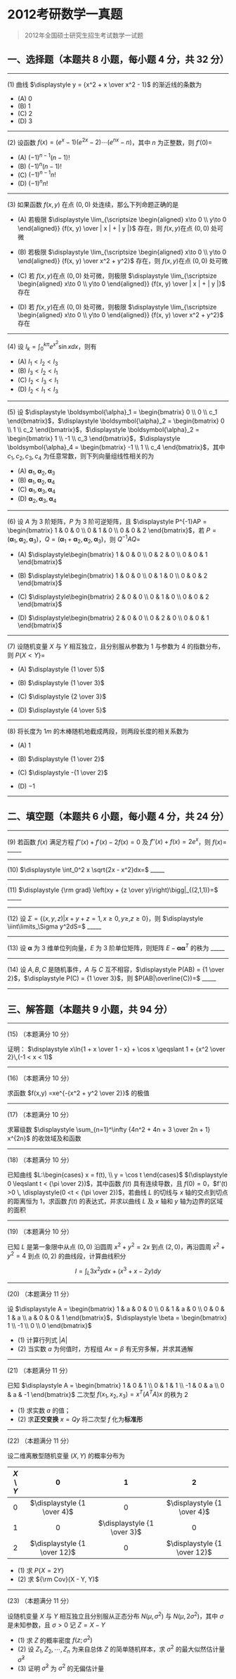 # 2012考研数学一真题

[annotation]: <id> (be2c6d06-6a3d-4174-9f85-98772f9f41be)
[annotation]: <status> (public)
[annotation]: <create_time> (2021-03-08 13:23:05)
[annotation]: <category> (数学理论)
[annotation]: <tags> (考研数学)
[annotation]: <comments> (true)
[annotation]: <topic> (考研数学一真题)
[annotation]: <index> (-2012)
[annotation]: <url> (http://blog.ccyg.studio/article/be2c6d06-6a3d-4174-9f85-98772f9f41be)

> 2012年全国硕士研究生招生考试数学一试题

## 一、选择题（本题共 8 小题，每小题 4 分，共 32 分）

---

(1) 曲线 $\displaystyle y = {x^2 + x \over x^2 - 1}$ 的渐近线的条数为

- (A) $0$
- (B) $1$
- (C) $2$
- (D) $3$

---

(2) 设函数 $f(x) = (e^x - 1) (e^{2x} - 2) \cdots(e^{nx} - n)$，其中 $n$ 为正整数，则 $f'(0)=$

- (A) $(-1)^{n-1}(n-1)!$
- (B) $(-1)^n(n-1)!$
- (C) $(-1)^{n-1}n!$
- (D) $(-1)^{n}n!$

---

(3) 如果函数 $f(x,y)$ 在点 $(0,0)$ 处连续，那么下列命题正确的是

- (A) 若极限 $\displaystyle \lim_{\scriptsize \begin{aligned} x\to 0 \\ y\to 0 \end{aligned}} {f(x, y) \over | x | + | y |}$ 存在，则 $f(x, y)$在点 $(0,0)$ 处可微

- (B) 若极限 $\displaystyle \lim_{\scriptsize \begin{aligned} x\to 0 \\ y\to 0 \end{aligned}} {f(x, y) \over x^2 + y^2}$ 存在，则 $f(x, y)$在点 $(0,0)$ 处可微

- (C) 若 $f(x, y)$在点 $(0,0)$ 处可微，则极限 $\displaystyle \lim_{\scriptsize \begin{aligned} x\to 0 \\ y\to 0 \end{aligned}} {f(x, y) \over | x | + | y |}$ 存在

- (D) 若 $f(x, y)$在点 $(0,0)$ 处可微，则极限 $\displaystyle \lim_{\scriptsize \begin{aligned} x\to 0 \\ y\to 0 \end{aligned}} {f(x, y) \over x^2 + y^2}$ 存在 

---

(4) 设 $\displaystyle I_k = \int_0^{k\pi} e^{x^2}\sin x dx$，则有

- (A) $I_1 < I_2 < I_3$
- (B) $I_3 < I_2 < I_1$
- (C) $I_2 < I_3 < I_1$
- (D) $I_2 < I_1 < I_3$

---

(5) 设 $\displaystyle \boldsymbol{\alpha}_1 = \begin{bmatrix} 0 \\ 0 \\ c_1 \end{bmatrix}$，$\displaystyle \boldsymbol{\alpha}_2 = \begin{bmatrix} 0 \\ 1 \\ c_2 \end{bmatrix}$，$\displaystyle \boldsymbol{\alpha}_2 = \begin{bmatrix} 1 \\ -1 \\ c_3 \end{bmatrix}$，$\displaystyle \boldsymbol{\alpha}_4 = \begin{bmatrix} -1 \\ 1 \\ c_4 \end{bmatrix}$，其中 $c_1, c_2, c_3, c_4$ 为任意常数，则下列向量组线性相关的为

- (A) $\boldsymbol{\alpha}_1,\boldsymbol{\alpha}_2,\boldsymbol{\alpha}_3$
- (B) $\boldsymbol{\alpha}_1,\boldsymbol{\alpha}_2,\boldsymbol{\alpha}_4$
- (C) $\boldsymbol{\alpha}_1,\boldsymbol{\alpha}_3,\boldsymbol{\alpha}_4$
- (D) $\boldsymbol{\alpha}_2,\boldsymbol{\alpha}_3,\boldsymbol{\alpha}_4$

---

(6) 设 $A$ 为 $3$ 阶矩阵，$P$ 为 $3$ 阶可逆矩阵，且 $\displaystyle P^{-1}AP = \begin{bmatrix} 1 & 0 & 0 \\ 0 & 1 & 0 \\ 0 & 0 & 2 \end{bmatrix}$，若 $P = (\boldsymbol{\alpha}_1,\boldsymbol{\alpha}_2,\boldsymbol{\alpha}_3)$，$Q = (\boldsymbol{\alpha}_1 + \boldsymbol{\alpha}_2,\boldsymbol{\alpha}_2,\boldsymbol{\alpha}_3)$，则 $Q^{-1}AQ =$

- (A) $\displaystyle\begin{bmatrix} 1 & 0 & 0 \\ 0 & 2 & 0 \\ 0 & 0 & 1 \end{bmatrix}$

- (B) $\displaystyle\begin{bmatrix} 1 & 0 & 0 \\ 0 & 1 & 0 \\ 0 & 0 & 2 \end{bmatrix}$

- (C) $\displaystyle\begin{bmatrix} 2 & 0 & 0 \\ 0 & 1 & 0 \\ 0 & 0 & 2 \end{bmatrix}$

- (D) $\displaystyle\begin{bmatrix} 2 & 0 & 0 \\ 0 & 2 & 0 \\ 0 & 0 & 1 \end{bmatrix}$

---

(7) 设随机变量 $X$ 与 $Y$ 相互独立，且分别服从参数为 $1$ 与参数为 $4$ 的指数分布，则 $P\{X < Y\}=$

- (A) $\displaystyle {1 \over 5}$

- (B) $\displaystyle {1 \over 3}$

- (C) $\displaystyle {2 \over 3}$

- (D) $\displaystyle {4 \over 5}$

---

(8) 将长度为 $1m$ 的木棒随机地截成两段，则两段长度的相关系数为


- (A) $1$

- (B) $\displaystyle {1 \over 2}$

- (C) $\displaystyle -{1 \over 2}$

- (D) $-1$

---

## 二、填空题（本题共 6 小题，每小题 4 分，共 24 分）

---

(9) 若函数 $f(x)$ 满足方程 $f''(x) +f'(x) - 2f(x) =0$ 及 $f''(x) + f(x) = 2e^x$，则 $f(x)=$  \_\_\_\_\_

---

(10) $\displaystyle \int_0^2 x \sqrt{2x - x^2}dx=$  \_\_\_\_\_ 

---

(11) $\displaystyle {\rm grad} \left(xy + {z \over y}\right)\bigg|_{(2,1,1)}=$  \_\_\_\_\_

---

(12) 设 $\Sigma = \{(x, y, z) | x + y + z = 1, x\geqslant 0, y\geqslant, z\geqslant 0\}$，则 $\displaystyle \iint\limits_\Sigma y^2dS=$  \_\_\_\_\_

---

(13) 设 $\boldsymbol{\alpha}$ 为 $3$ 维单位列向量，$E$ 为 $3$ 阶单位矩阵，则矩阵 $E - \boldsymbol{\alpha}\boldsymbol{\alpha}^T$ 的秩为 \_\_\_\_\_

---

(14) 设 $A,B,C$ 是随机事件，$A$ 与 $C$ 互不相容，$\displaystyle P(AB) = {1 \over 2}$，$\displaystyle P(C) = {1 \over 3}$，则 $P(AB|\overline{C})=$  \_\_\_\_\_

---

## 三、解答题（本题共 9 小题，共 94 分）

---

(15) （本题满分 10 分）

证明： $\displaystyle x\ln{1 + x \over 1 - x} + \cos x \geqslant 1 + {x^2 \over 2}\,(-1 < x < 1)$

---

(16) （本题满分 10 分）

求函数 $f(x,y) =xe^{-{x^2 + y^2 \over 2}}$ 的极值

---

(17) （本题满分 10 分）

求幂级数 $\displaystyle \sum_{n=1}^\infty {4n^2 + 4n + 3 \over 2n + 1} x^{2n}$ 的收敛域及和函数

---

(18) （本题满分 10 分）

已知曲线 $L:\begin{cases} x = f(t), \\ y = \cos t \end{cases}$ $(\displaystyle 0 \leqslant t < {\pi \over 2})$，其中函数 $f(t)$ 具有连续导数，且 $f(0) =0$，$f'(t) >0 \, \displaystyle(0 <t < {\pi \over 2})$，若曲线 $L$ 的切线与 $x$ 轴的交点到切点的距离恒为 $1$，求函数 $f(t)$ 的表达式，并求以曲线 $L$ 及 $x$ 轴和 $y$ 轴为边界的区域的面积

---

(19) （本题满分 10 分）

已知 $L$ 是第一象限中从点 $(0,0)$ 沿圆周 $x^2 + y^2 =2x$ 到点 $(2,0)$，再沿圆周 $x^2 + y^2 = 4$ 到点 $(0,2)$ 的曲线段，计算曲线积分

$$
I= \int_L 3x^2ydx + (x^3 + x - 2y)dy
$$

---

(20) （本题满分 11 分）

设  $\displaystyle A = \begin{bmatrix} 1 & a & 0 & 0 \\ 0 & 1 & a & 0 \\ 0 & 0 & 1 & a \\ a & 0 & 0 & 1 \end{bmatrix}$，$\displaystyle \beta = \begin{bmatrix} 1 \\ -1 \\ 0 \\ 0 \end{bmatrix}$

- (1) 计算行列式 $|A|$
- (2) 当实数 $a$ 为何值时，方程组 $Ax = \beta$ 有无穷多解，并求其通解

---

(21) （本题满分 11 分）

已知  $\displaystyle A = \begin{bmatrix} 1 & 0 & 1 \\ 0 & 1 & 1 \\ -1 & 0 & a \\ 0 & a & -1 \end{bmatrix}$ 二次型 $f(x_1,x_2,x_3) = x^T(A^TA)x$ 的秩为 $2$

- (1) 求实数 $a$ 的值；
- (2) 求**正交变换** $x =Qy$ 将二次型 $f$ 化为**标准形**

---

(22) （本题满分 11 分）

设二维离散型随机变量 $(X,Y)$ 的概率分布为

| $X$ \\ $Y$ |             $0$              |             $1$             |             $2$              |
| :-------: | :--------------------------: | :-------------------------: | :--------------------------: |
|    $0$    | $\displaystyle {1 \over 4}$  |             $0$             | $\displaystyle {1 \over 4}$  |
|    $1$    |             $0$              | $\displaystyle {1 \over 3}$ |             $0$              |
|    $2$    | $\displaystyle {1 \over 12}$ |             $0$             | $\displaystyle {1 \over 12}$ |

- (1) 求 $P\{X=2Y\}$
- (2) 求 ${\rm Cov}(X - Y, Y)$

---

(23) （本题满分 11 分）

设随机变量 $X$ 与 $Y$ 相互独立且分别服从正态分布 $N(\mu, \sigma^2)$ 与 $N(\mu, 2\sigma^2)$，其中 $\sigma$ 是未知参数，且 $\sigma > 0$ 记 $Z =X - Y$

- (1) 求 $Z$ 的概率密度 $f(z;\sigma^2)$
- (2) 设 $Z_1, Z_2, \cdots, Z_n$ 为来自总体 $Z$ 的简单随机样本，求 $\sigma^2$ 的最大似然估计量 $\hat{\sigma}^2$
- (3) 证明 $\hat{\sigma}^2$ 为 $\sigma^2$ 的无偏估计量